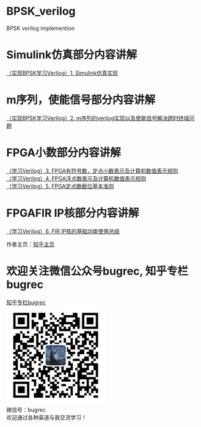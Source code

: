 # BPSK_verilog
BPSK verilog implemention

# Simulink仿真部分内容讲解
[（实现BPSK学习Verilog）1. Simulink仿真实现](https://zhuanlan.zhihu.com/p/87202918) 

# m序列，使能信号部分内容讲解
[（实现BPSK学习Verilog）2. m序列的verilog实现以及使能信号解决跨时终域问题](https://zhuanlan.zhihu.com/p/88597246) 

# FPGA小数部分内容讲解
[（学习Verilog）3. FPGA有符号数，定点小数表示及计算机数值表示规则](https://zhuanlan.zhihu.com/p/92828553) \
[（学习Verilog）4. FPGA浮点数表示及计算机数值表示规则](https://zhuanlan.zhihu.com/p/92851098) \
[（学习Verilog）5. FPGA定点数截位基本准则](https://zhuanlan.zhihu.com/p/94852835) 

# FPGAFIR IP核部分内容讲解
[（学习Verilog）6. FIR IP核的基础功能使用总结](https://zhuanlan.zhihu.com/p/97236015) 


作者主页：[知乎主页](https://www.zhihu.com/people/fanfango/activities) 

# 欢迎关注微信公众号bugrec, 知乎专栏bugrec
[知乎专栏bugrec](https://zhuanlan.zhihu.com/BugRec) \
![微信号：bugrec](https://github.com/maxs-well/BPSK_verilog/blob/master/pic/wechat.jpg)<br/>
微信号：bugrec \
欢迎通过各种渠道与我交流学习！
